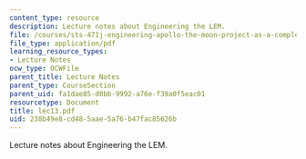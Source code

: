 ```yaml
---
content_type: resource
description: Lecture notes about Engineering the LEM.
file: /courses/sts-471j-engineering-apollo-the-moon-project-as-a-complex-system-spring-2007/238b49e8cd485aae5a76b47fac85626b_lec13.pdf
file_type: application/pdf
learning_resource_types:
- Lecture Notes
ocw_type: OCWFile
parent_title: Lecture Notes
parent_type: CourseSection
parent_uid: fa1dae85-d0bb-9992-a76e-f39a0f5eac01
resourcetype: Document
title: lec13.pdf
uid: 238b49e8-cd48-5aae-5a76-b47fac85626b
---
```

Lecture notes about Engineering the LEM.

